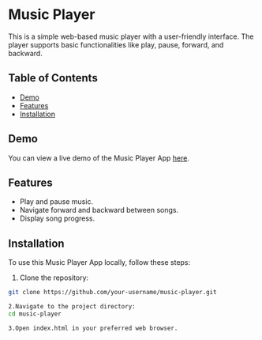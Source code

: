 # Music Player

This is a simple web-based music player with a user-friendly interface. The player supports basic functionalities like play, pause, forward, and backward.

## Table of Contents

- [Demo](#demo)
- [Features](#features)
- [Installation](#installation)

## Demo

You can view a live demo of the Music Player App [here](#).

## Features

- Play and pause music.
- Navigate forward and backward between songs.
- Display song progress.

## Installation

To use this Music Player App locally, follow these steps:

1. Clone the repository:

```bash
git clone https://github.com/your-username/music-player.git

2.Navigate to the project directory:
cd music-player

3.Open index.html in your preferred web browser.
